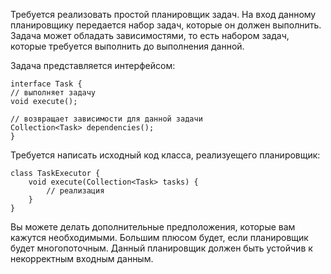 Требуется реализовать простой планировщик задач. На вход данному планировщику передается набор задач, которые он должен выполнить.
Задача может обладать зависимостями, то есть набором задач, которые требуется выполнить до выполнения данной.

Задача представляется интерфейсом:

```
interface Task {
// выполняет задачу
void execute();

// возвращает зависимости для данной задачи
Collection<Task> dependencies();
}
```
Требуется написать исходный код класса, реализуещего планировщик:

```
class TaskExecutor {
    void execute(Collection<Task> tasks) {
        // реализация
    }
}
```
Вы можете делать дополнительные предположения, которые вам кажутся необходимыми. Большим плюсом будет, если планировщик будет многопоточным. Данный планировщик должен быть устойчив к некорректным входным данным.
